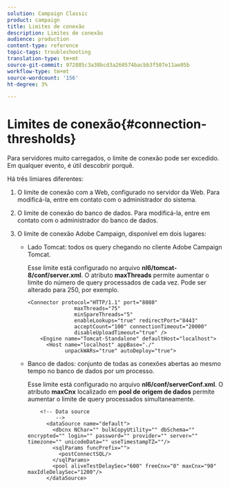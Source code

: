```yaml
---
solution: Campaign Classic
product: campaign
title: Limites de conexão
description: Limites de conexão
audience: production
content-type: reference
topic-tags: troubleshooting
translation-type: tm+mt
source-git-commit: 972885c3a38bcd3a260574bacbb3f507e11ae05b
workflow-type: tm+mt
source-wordcount: '156'
ht-degree: 3%

---
```



# Limites de conexão{#connection-thresholds}

Para servidores muito carregados, o limite de conexão pode ser excedido. Em qualquer evento, é útil descobrir porquê.

Há três limiares diferentes:

1. O limite de conexão com a Web, configurado no servidor da Web. Para modificá-la, entre em contato com o administrador do sistema.
1. O limite de conexão do banco de dados. Para modificá-la, entre em contato com o administrador do banco de dados.
1. O limite de conexão Adobe Campaign, disponível em dois lugares:

   * Lado Tomcat: todos os query chegando no cliente Adobe Campaign Tomcat.

      Esse limite está configurado no arquivo **nl6/tomcat-8/conf/server.xml**. O atributo **maxThreads** permite aumentar o limite do número de query processados de cada vez. Pode ser alterado para 250, por exemplo.

      ```
      <Connector protocol="HTTP/1.1" port="8080"
                     maxThreads="75"
                     minSpareThreads="5"
                     enableLookups="true" redirectPort="8443"
                     acceptCount="100" connectionTimeout="20000"
                     disableUploadTimeout="true" />
          <Engine name="Tomcat-Standalone" defaultHost="localhost">
            <Host name="localhost" appBase="./"
                  unpackWARs="true" autoDeploy="true">
      ```

   * Banco de dados: conjunto de todas as conexões abertas ao mesmo tempo no banco de dados por um processo.

      Esse limite está configurado no arquivo **nl6/conf/serverConf.xml**. O atributo **maxCnx** localizado em **pool de origem de dados** permite aumentar o limite de query processados simultaneamente.

      ```
          <!-- Data source
               -->
            <dataSource name="default">
              <dbcnx NChar="" bulkCopyUtility="" dbSchema="" encrypted="" login="" password="" provider="" server="" timezone="" unicodeData="" useTimestampTZ=""/>
              <sqlParams funcPrefix="">
                <postConnectSQL/>
              </sqlParams>
              <pool aliveTestDelaySec="600" freeCnx="0" maxCnx="90" maxIdleDelaySec="1200"/>
            </dataSource>
      ```

